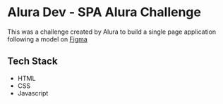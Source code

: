 # Alura Dev - SPA Alura Challenge

This was a challenge created by Alura to build a single page application following a model on [Figma](https://www.figma.com/file/Ve4hpTfmMa7yAFneoGtGKD/Alura-Challenge---Edi%C3%A7%C3%A3o-Front-end?node-id=17%3A3367&viewport=86%2C-1148%2C0.3736729025840759)

## Tech Stack

- HTML
- CSS
- Javascript
